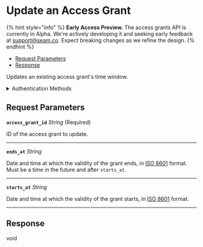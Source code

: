 # Update an Access Grant
{% hint style="info" %}
**Early Access Preview.** The access grants API is currently in Alpha. We're actively developing it and seeking early feedback at [support@seam.co](mailto:support@seam.co). Expect breaking changes as we refine the design.
{% endhint %}

- [Request Parameters](#request-parameters)
- [Response](#response)

Updates an existing access grant's time window.


<details>

<summary>Authentication Methods</summary>

- API key
- Personal access token
  <br>Must also include the `seam-workspace` header in the request.

To learn more, see [Authentication](https://docs.seam.co/latest/api/authentication).
</details>

## Request Parameters

**`access_grant_id`** *String* (Required)

ID of the access grant to update.

---

**`ends_at`** *String*

Date and time at which the validity of the grant ends, in [ISO 8601](https://www.iso.org/iso-8601-date-and-time-format.html) format. Must be a time in the future and after `starts_at`.

---

**`starts_at`** *String*

Date and time at which the validity of the grant starts, in [ISO 8601](https://www.iso.org/iso-8601-date-and-time-format.html) format.

---


## Response

void


